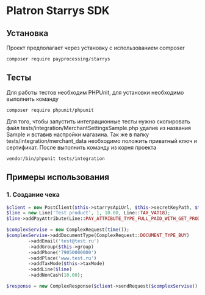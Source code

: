 Platron Starrys SDK
===============
## Установка

Проект предполагает через установку с использованием composer
<pre><code>composer require payprocessing/starrys</pre></code>

## Тесты
Для работы тестов необходим PHPUnit, для установки необходимо выполнить команду
```
composer require phpunit/phpunit
```
Для того, чтобы запустить интеграционные тесты нужно скопировать файл tests/integration/MerchantSettingsSample.php удалив 
из названия Sample и вставив настройки магазина. Так же в папку tests/integration/merchant_data необходимо положить приватный
ключ и сертификат. После выполнить команду из корня проекта
```
vendor/bin/phpunit tests/integration
```

## Примеры использования

### 1. Создание чека

```php
$client = new PostClient($this->starrysApiUrl, $this->secretKeyPath, $this->certPath);
$line = new Line('Test product', 1, 10.00, Line::TAX_VAT18);
$line->addPayAttribute(Line::PAY_ATTRIBUTE_TYPE_FULL_PAID_WITH_GET_PRODUCT);

$complexServise = new ComplexRequest(time());
$complexServise->addDocumentType(ComplexRequest::DOCUMENT_TYPE_BUY)
        ->addEmail('test@test.ru')
        ->addGroup($this->group)
        ->addPhone('79050000000')
        ->addPlace('www.test.ru')
        ->addTaxMode($this->taxMode)
        ->addLine($line)
        ->addNonCash(10.00);

$response = new ComplexResponse($client->sendRequest($complexServise));
```
